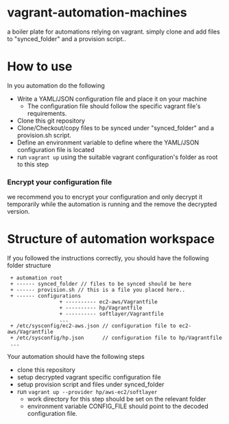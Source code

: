 vagrant-automation-machines
===========================

a boiler plate for automations relying on vagrant. simply clone and add files to "synced_folder" and a provision script.. 



# How to use 

In you automation do the following 

 - Write a YAML/JSON configuration file and place it on your machine
    - The configuration file should follow the specific vagrant file's requirements. 
 - Clone this git repository
 - Clone/Checkout/copy files to be synced under "synced_folder" and a provision.sh script. 
 - Define an environment variable to define where the YAML/JSON configuration file is located
 - run `vagrant up` using the suitable vagrant configuration's folder as root to this step

### Encrypt your configuration file

we recommend you to encrypt your configuration and only decrypt it temporarily while the automation is running and the remove the decrypted version. 

# Structure of automation workspace

If you followed the instructions correctly, you should have the following folder structure 

```
 + automation root
 + ------ synced_folder // files to be synced should be here
 + ------ provision.sh // this is a file you placed here.. 
 + ------ configurations
                 + ---------- ec2-aws/Vagrantfile
                 + ---------- hp/Vagrantfile
                 + ---------- softlayer/Vagrantfile
                 ...
 + /etc/sysconfig/ec2-aws.json // configuration file to ec2-aws/Vagrantfile
 + /etc/sysconfig/hp.json      // configuration file to hp/Vagrantfile
 ... 
```


Your automation should have the following steps

 - clone this repository
 - setup decrypted vagrant specific configuration file
 - setup provision script and files under synced_folder 
 - run `vagrant up --provider hp/aws-ec2/softlayer` 
    - work directory for this step should be set on the relevant folder
    - environment variable CONFIG_FILE should point to the decoded configuration file. 

